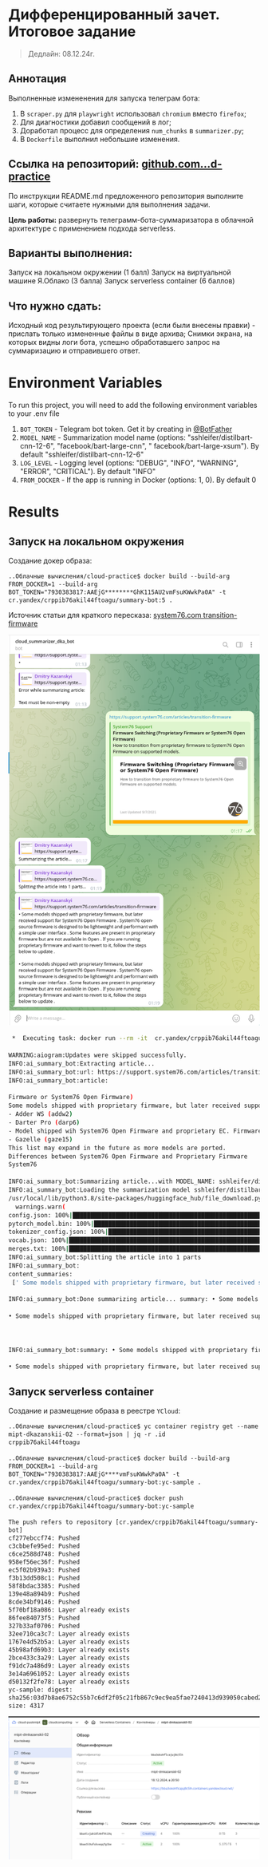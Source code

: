 # Дифференцированный зачет. Итоговое задание
> Дедлайн: 08.12.24г.

## Аннотация
Выполненные измененения для запуска телеграм бота:
1. В `scraper.py` для `playwright` использовал `chromium` вместо `firefox`;
2. Для диагностики добавил сообщений в лог;
3. Доработал процесс для определения `num_chunks` в `summarizer.py`;
4. В `Dockerfile` выполнил небольшие изменения.

## Ссылка на репозиторий: [github.com...d-practice](https://github.com/yasenn/cloud-practice)
По инструкции README.md предложенного репозитория выполните шаги, которые считаете нужными для выполнения задачи.

**Цель работы:** развернуть телеграмм-бота-суммаризатора в облачной архитектуре с применением подхода serverless.

## Варианты выполнения:

Запуск на локальном окружении (1 балл)
Запуск на виртуальной машине Я.Облако (3 балла)
Запуск serverless container (6 баллов)

## Что нужно сдать:

Исходный код результирующего проекта (если были внесены правки) - прислать только измененные файлы в виде архива;
Снимки экрана, на которых видны логи бота, успешно обработавшего запрос на суммаризацию и отправившего ответ.

# Environment Variables

To run this project, you will need to add the following environment variables to your .env file

1. `BOT_TOKEN` - Telegram bot token. Get it by creating in [@BotFather](https://t.me/BotFather)
2. `MODEL_NAME` - Summarization model name (options: "sshleifer/distilbart-cnn-12-6", "facebook/bart-large-cnn", "
   facebook/bart-large-xsum"). By default "sshleifer/distilbart-cnn-12-6"
3. `LOG_LEVEL` - Logging level (options: "DEBUG", "INFO", "WARNING", "ERROR", "CRITICAL"). By default "INFO"
4. `FROM_DOCKER` - If the app is running in Docker (options: 1, 0). By default 0

# Results
## Запуск на локальном окружения

Создание докер образа:
```
..Облачные вычисления/cloud-practice$ docker build --build-arg FROM_DOCKER=1 --build-arg BOT_TOKEN="7930383817:AAEjG********GhK115AU2vmFsuKWwkPa0A" -t cr.yandex/crppib76akil44ftoagu/summary-bot:5 .
```

Источник статьи для краткого пересказа: [system76.com transition-firmware](https://support.system76.com/articles/transition-firmware)

![1734560426863](image/README/1734560426863.png)

```bash
 *  Executing task: docker run --rm -it  cr.yandex/crppib76akil44ftoagu/summary-bot:5 

WARNING:aiogram:Updates were skipped successfully.
INFO:ai_summary_bot:Extracting article...
INFO:ai_summary_bot:url: https://support.system76.com/articles/transition-firmware
INFO:ai_summary_bot:article:

Firmware or System76 Open Firmware)
Some models shipped with proprietary firmware, but later received support for System76 Open Firmware and System76 Open EC. Below is a list of these models:
- Adder WS (addw2)
- Darter Pro (darp6)
- Model shipped wih System76 Open Firmware and proprietary EC. Firmware transition installs System76 Open EC.
- Gazelle (gaze15)
This list may expand in the future as more models are ported.
Differences between System76 Open Firmware and Proprietary Firmware
System76 

INFO:ai_summary_bot:Summarizing article...with MODEL_NAME: sshleifer/distilbart-cnn-12-6
INFO:ai_summary_bot:Loading the summarization model sshleifer/distilbart-cnn-12-6
/usr/local/lib/python3.8/site-packages/huggingface_hub/file_download.py:795: FutureWarning: `resume_download` is deprecated and will be removed in version 1.0.0. Downloads always resume when possible. If you want to force a new download, use `force_download=True`.
  warnings.warn(
config.json: 100%|█████████████████████████████████████████████████████████████████████████████████████████████████████████████████████████████████████████████████████████████████| 1.80k/1.80k [00:00<00:00, 310kB/s]
pytorch_model.bin: 100%|██████████████████████████████████████████████████████████████████████████████████████████████████████████████████████████████████████████████████████████| 1.22G/1.22G [01:45<00:00, 11.6MB/s]
tokenizer_config.json: 100%|████████████████████████████████████████████████████████████████████████████████████████████████████████████████████████████████████████████████████████| 26.0/26.0 [00:00<00:00, 21.5kB/s]
vocab.json: 100%|███████████████████████████████████████████████████████████████████████████████████████████████████████████████████████████████████████████████████████████████████| 899k/899k [00:00<00:00, 2.55MB/s]
merges.txt: 100%|███████████████████████████████████████████████████████████████████████████████████████████████████████████████████████████████████████████████████████████████████| 456k/456k [00:00<00:00, 2.45MB/s]
INFO:ai_summary_bot:Splitting the article into 1 parts
INFO:ai_summary_bot:
content_summaries:
 [' Some models shipped with proprietary firmware, but later received support for System76 Open Firmware . System76 open-source firmware is designed to be lightweight and performant with a simple user interface . Some features are present in proprietary firmware but are not available in Open . If you are running proprietary firmware and want to revert to it, follow the steps below to update .', ' Some models shipped with proprietary firmware, but later received support for System76 Open Firmware . System76 open-source firmware is designed to be lightweight and performant with a simple user interface . Some features are present in proprietary firmware but are not available in Open . If you are running proprietary firmware and want to revert to it, follow the steps below to update .']

INFO:ai_summary_bot:Done summarizing article... summary: • Some models shipped with proprietary firmware, but later received support for System76 Open Firmware . System76 open-source firmware is designed to be lightweight and performant with a simple user interface . Some features are present in proprietary firmware but are not available in Open . If you are running proprietary firmware and want to revert to it, follow the steps below to update .

• Some models shipped with proprietary firmware, but later received support for System76 Open Firmware . System76 open-source firmware is designed to be lightweight and performant with a simple user interface . Some features are present in proprietary firmware but are not available in Open . If you are running proprietary firmware and want to revert to it, follow the steps below to update .


 
INFO:ai_summary_bot:summary: • Some models shipped with proprietary firmware, but later received support for System76 Open Firmware . System76 open-source firmware is designed to be lightweight and performant with a simple user interface . Some features are present in proprietary firmware but are not available in Open . If you are running proprietary firmware and want to revert to it, follow the steps below to update .

• Some models shipped with proprietary firmware, but later received support for System76 Open Firmware . System76 open-source firmware is designed to be lightweight and performant with a simple user interface . Some features are present in proprietary firmware but are not available in Open . If you are running proprietary firmware and want to revert to it, follow the steps below to update .
```

## Запуск serverless container

Создание и размещение образа в реестре `YCloud`:

```
..Облачные вычисления/cloud-practice$ yc container registry get --name mipt-dkazanskii-02 --format=json | jq -r .id
crppib76akil44ftoagu

..Облачные вычисления/cloud-practice$ docker build --build-arg FROM_DOCKER=1 --build-arg BOT_TOKEN="7930383817:AAEjG****vmFsuKWwkPa0A" -t cr.yandex/crppib76akil44ftoagu/summary-bot:yc-sample .

..Облачные вычисления/cloud-practice$ docker push cr.yandex/crppib76akil44ftoagu/summary-bot:yc-sample

The push refers to repository [cr.yandex/crppib76akil44ftoagu/summary-bot]
cf277ebccf74: Pushed 
c3cbbefe95ed: Pushed 
c6ce2588d748: Pushed 
958ef56ec36f: Pushed 
ec5f02b939a3: Pushed 
f3b13dd508c1: Pushed 
58f8bdac3385: Pushed 
139e48a894b9: Pushed 
8cde34bf9146: Pushed 
5f70bf18a086: Layer already exists 
86fee84073f5: Pushed 
327b33af0706: Pushed 
32ee710ca3c7: Layer already exists 
1767e4d52b5a: Layer already exists 
45b98afd69b3: Layer already exists 
2bce433c3a29: Layer already exists 
f91dc7a486d9: Layer already exists 
3e14a6961052: Layer already exists 
d50132f2fe78: Layer already exists 
yc-sample: digest: sha256:03d7b8ae6752c55b7c6df2f05c21fb867c9ec9ea5fae7240413d939050cabed2 size: 4317

```

![1734562485309](image/README/1734562485309.png)

